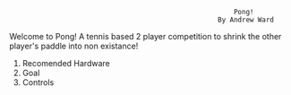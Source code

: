                                                             Pong!
                                                        By Andrew Ward 
                                                        
Welcome to Pong! A tennis based 2 player competition to shrink the other player's paddle into non existance!

1. Recomended Hardware
2. Goal
3. Controls

